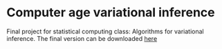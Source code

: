 # Computer age variational inference
Final project for statistical computing class: Algorithms for variational inference.
The final version can be downloaded [here](https://github.com/SergioArnaud/proyecto_simulacion/blob/master/reports/proyecto_variational_inference.pdf)
